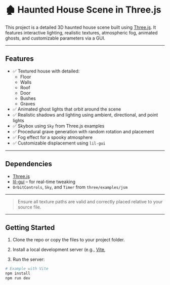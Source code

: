  # 🏚️ Haunted House Scene in Three.js

This project is a detailed 3D haunted house scene built using [Three.js](https://threejs.org/). It features interactive lighting, realistic textures, atmospheric fog, animated ghosts, and customizable parameters via a GUI.

---

##  Features

- ✅ Textured house with detailed:
  - Floor
  - Walls
  - Roof
  - Door
  - Bushes
  - Graves
- ✅ Animated ghost lights that orbit around the scene
- ✅ Realistic shadows and lighting using ambient, directional, and point lights
- ✅ Skybox using `Sky` from Three.js examples
- ✅ Procedural grave generation with random rotation and placement
- ✅ Fog effect for a spooky atmosphere
- ✅ Customizable displacement using `lil-gui`

---

##  Dependencies

- [Three.js](https://threejs.org/)
- [lil-gui](https://github.com/georgealways/lil-gui) – for real-time tweaking
- `OrbitControls`, `Sky`, and `Timer` from `three/examples/jsm`

---

 
> Ensure all texture paths are valid and correctly placed relative to your source file.

---

##  Getting Started

1. Clone the repo or copy the files to your project folder.

2. Install a local development server (e.g., [Vite](https://vitejs.dev/), 
3. Run the server:

```bash
# Example with Vite
npm install
npm run dev


